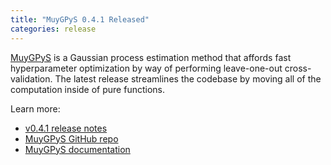```yaml
---
title: "MuyGPyS 0.4.1 Released"
categories: release
---
```


[MuyGPyS](https://github.com/LLNL/MuyGPyS) is a Gaussian process estimation method that affords fast hyperparameter optimization by way of performing leave-one-out cross-validation. The latest release streamlines the codebase by moving all of the computation inside of pure functions.

Learn more:
- [v0.4.1 release notes](https://github.com/LLNL/MuyGPyS/releases/tag/v0.4.1)
- [MuyGPyS GitHub repo](https://github.com/LLNL/MuyGPyS)
- [MuyGPyS documentation](https://muygpys.readthedocs.io/en/latest/)